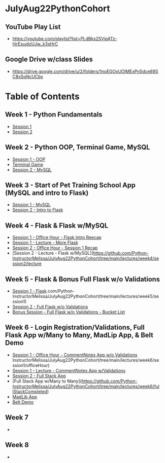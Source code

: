 # JulyAug22PythonCohort

## YouTube Play List
- https://youtube.com/playlist?list=PLdBks2SVjpATz-hIrEsuqlzUJw_k3sHrC

## Google Drive w/class Slides
- https://drive.google.com/drive/u/2/folders/1noEGOxUOlMExPn5dce89SC8xSqNcUCbx

# Table of Contents

## Week 1 - Python Fundamentals
- [Session 1](https://github.com/Python-InstructorMelissa/JulyAug22PythonCohort/tree/main/lectures/week1/session1)
- [Session 2](https://github.com/Python-InstructorMelissa/JulyAug22PythonCohort/tree/main/lectures/week1/session2)

## Week 2 - Python OOP, Terminal Game, MySQL
- [Session 1 - OOP](https://github.com/Python-InstructorMelissa/JulyAug22PythonCohort/tree/main/lectures/week2/session1)
- [Terminal Game](https://github.com/Python-InstructorMelissa/JulyAug22PythonCohort/tree/main/lectures/week2/session2/terminalGame)
- [Session 2 - MySQL](https://github.com/Python-InstructorMelissa/JulyAug22PythonCohort/tree/main/lectures/week2/session2)

## Week 3 - Start of Pet Training School App (MySQL and intro to Flask)
- [Session 1 - MySQL](https://github.com/Python-InstructorMelissa/JulyAug22PythonCohort/tree/main/lectures/week3/session1)
- [Session 2 - Intro to Flask](https://github.com/Python-InstructorMelissa/JulyAug22PythonCohort/tree/main/lectures/week3/)

## Week 4 - Flask & Flask w/MySQL
- [Session 1 - Office Hour - Flask Intro Reecap](https://github.com/Python-InstructorMelissa/JulyAug22PythonCohort/tree/main/lectures/week4/session1/officeHour)
- [Session 1 - Lecture - More Flask](https://github.com/Python-InstructorMelissa/JulyAug22PythonCohort/tree/main/lectures/week4/session1/lecture)
- [Session 2 - Office Hour - Session 1 Recap](https://github.com/Python-InstructorMelissa/JulyAug22PythonCohort/tree/main/lectures/week4/session2/officeHour)
- [Session 2 - Lecture - Flask w/MySQL](https://github.com/Python-InstructorMelissa/JulyAug22PythonCohort/tree/main/lectures/week4/session2/lecture

## Week 5 - Flask & Bonus Full Flask w/o Validations
- [Session 1 - Flask](https://github).com/Python-InstructorMelissa/JulyAug22PythonCohort/tree/main/lectures/week5/session1)
- [Session 2 - Full Flask w/o Validations](https://github.com/Python-InstructorMelissa/JulyAug22PythonCohort/tree/main/lectures/week5/session2)
- [Bonus Session - Full Flask w/o Validations - Bucket List](https://github.com/Python-InstructorMelissa/JulyAug22PythonCohort/tree/main/lectures/week5/bonusSession)

## Week 6 - Login Registration/Validations, Full Flask App w/Many to Many, MadLip App, & Belt Demo
- [Session 1 - Office Hour - CommentNotes App w/o Validations](https://github.com/Python-)
InstructorMelissa/JulyAug22PythonCohort/tree/main/lectures/week6/session1/officeHour)
- [Session 1 - Lecture - CommentNotes App w/Validations](https://github.com/Python-InstructorMelissa/JulyAug22PythonCohort/tree/main/lectures/week6/session1/lecture)
- [Session 2 - Full Stack App](https://github.com/Python-InstructorMelissa/JulyAug22PythonCohort/tree/main/lectures/week6/session2)
- [Full Stack App w/Many to Many]{https://github.com/Python-InstructorMelissa/JulyAug22PythonCohort/tree/main/lectures/week6/fullStackCompleted)
- [MadLib App](https://github.com/Python-InstructorMelissa/JulyAug22PythonCohort/tree/main/lectures/week6/MadLib)
- [Belt Demo](https://github.com/Python-InstructorMelissa/JulyAug22PythonCohort/tree/main/lectures/week6/BeltDemo)

## Week 7
-

## Week 8
-
